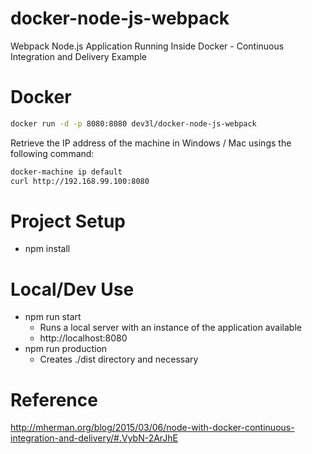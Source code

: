 # docker-node-js-webpack
Webpack Node.js Application Running Inside Docker - Continuous Integration and Delivery Example

# Docker
```bash
docker run -d -p 8080:8080 dev3l/docker-node-js-webpack
```

Retrieve the IP address of the machine in Windows / Mac usings the following command:
```bash
docker-machine ip default
curl http://192.168.99.100:8080
```


# Project Setup
* npm install


# Local/Dev Use 
* npm run start
  * Runs a local server with an instance of the application available
  * http://localhost:8080
* npm run production
  * Creates ./dist directory and necessary


# Reference
http://mherman.org/blog/2015/03/06/node-with-docker-continuous-integration-and-delivery/#.VybN-2ArJhE
